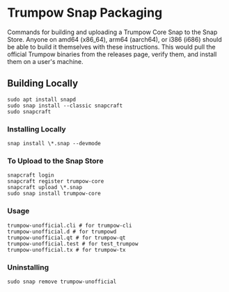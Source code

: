 # Trumpow Snap Packaging

Commands for building and uploading a Trumpow Core Snap to the Snap Store. Anyone on amd64 (x86_64), arm64 (aarch64), or i386 (i686) should be able to build it themselves with these instructions. This would pull the official Trumpow binaries from the releases page, verify them, and install them on a user's machine.

## Building Locally
```
sudo apt install snapd
sudo snap install --classic snapcraft
sudo snapcraft
```

### Installing Locally
```
snap install \*.snap --devmode
```

### To Upload to the Snap Store
```
snapcraft login
snapcraft register trumpow-core
snapcraft upload \*.snap
sudo snap install trumpow-core
```

### Usage
```
trumpow-unofficial.cli # for trumpow-cli
trumpow-unofficial.d # for trumpowd
trumpow-unofficial.qt # for trumpow-qt
trumpow-unofficial.test # for test_trumpow
trumpow-unofficial.tx # for trumpow-tx
```

### Uninstalling
```
sudo snap remove trumpow-unofficial
```